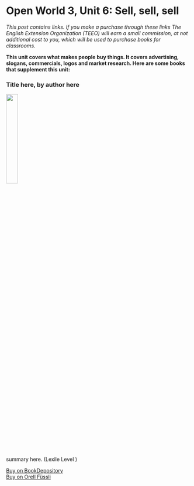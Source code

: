 # Open World 3, Unit 6: Sell, sell, sell
*This post contains links. If you make a purchase through these links The English Extension Organization (TEEO) will earn a small commission, at not additional cost to you, which will be used to purchase books for classrooms.*

**This unit covers what makes people buy things.  It covers advertising, slogans, commercials, logos and market research.  Here are some books that supplement this unit:** 

### Title here, by author here

<img src="imgurlinkhere.png" width="25%" />

summary here.  (Lexile Level     )

<a href="bookdepository link here" rel="nofollow"> Buy on BookDepository</a>  
<a href="orell fussli link here" rel="nofollow">Buy on Orell Füssli</a> 

<!--stackedit_data:
eyJoaXN0b3J5IjpbLTIwMTA1OTI2NDgsMTI3MDYzODM3OF19
-->